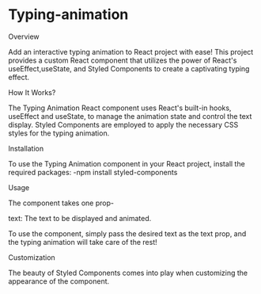 # Typing-animation
Overview

Add an interactive typing animation to  React project with ease! This project provides a custom React component that utilizes the power of React's
useEffect,useState, and Styled Components to create a captivating typing effect.

How It Works?

The Typing Animation React component uses React's built-in hooks, useEffect and useState, to manage the animation state and control the text display. 
Styled Components are employed to apply the necessary CSS styles for the typing animation.

Installation

To use the Typing Animation component in your React project, install the required packages:
-npm install styled-components

Usage

The <AnimatedText> component takes one prop-

text: The text to be displayed and animated.

To use the component, simply pass the desired text as the text prop, and the typing animation will take care of the rest!

Customization

The beauty of Styled Components comes into play when customizing the appearance of the <AnimatedText> component.




